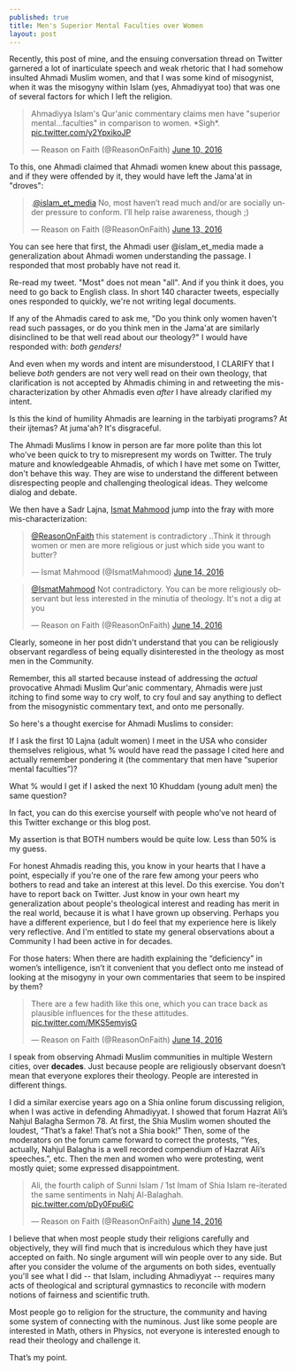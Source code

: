 ```yaml
---
published: true
title: Men's Superior Mental Faculties over Women
layout: post
---
```

Recently, this post of mine, and the ensuing conversation thread on Twitter  garnered a lot of inarticulate speech and weak rhetoric that I had somehow insulted Ahmadi Muslim women, and that I was some kind of misogynist, when it was the misogyny within Islam (yes, Ahmadiyyat too) that was one of several factors for which I left the religion.

<blockquote class="twitter-tweet" data-lang="en"><p lang="en" dir="ltr">Ahmadiyya Islam&#39;s Qur&#39;anic commentary claims men have &quot;superior mental...faculties&quot; in comparison to women. *Sigh*. <a href="https://t.co/y2YpxikoJP">pic.twitter.com/y2YpxikoJP</a></p>&mdash; Reason on Faith (@ReasonOnFaith) <a href="https://twitter.com/ReasonOnFaith/status/741367106843860992">June 10, 2016</a></blockquote>
<script async src="//platform.twitter.com/widgets.js" charset="utf-8"></script>

To this, one Ahmadi claimed that Ahmadi women knew about this passage, and if they were offended by it, they would have left the Jama'at in "droves":

<blockquote class="twitter-tweet" data-lang="en"><p lang="en" dir="ltr">.<a href="https://twitter.com/islam_et_media">@islam_et_media</a> No, most haven’t read much and/or are socially under pressure to conform. I’ll help raise awareness, though ;)</p>&mdash; Reason on Faith (@ReasonOnFaith) <a href="https://twitter.com/ReasonOnFaith/status/742468107520839680">June 13, 2016</a></blockquote>
<script async src="//platform.twitter.com/widgets.js" charset="utf-8"></script>

You can see here that first, the Ahmadi user @islam_et_media made a generalization about Ahmadi women understanding the passage. I responded that most probably have not read it. 

Re-read my tweet. "Most" does not mean "all". And if you think it does, you need to go back to English class. In short 140 character tweets, especially ones responded to quickly, we're not writing legal documents.

If any of the Ahmadis cared to ask me, "Do you think only women haven't read such passages, or do you think men in the Jama'at are similarly disinclined to be that well read about our theology?" I would have responded with: _both genders!_

And even when my words and intent are misunderstood, I CLARIFY that I believe _both_ genders are not very well read on their own theology, that clarification is not accepted by Ahmadis chiming in and retweeting the mis-characterization by other Ahmadis even _after_ I have already clarified my intent.

Is this the kind of humility Ahmadis are learning in the tarbiyati programs? At their ijtemas? At juma'ah? It's disgraceful.

The Ahmadi Muslims I know in person are far more polite than this lot who've been quick to try to misrepresent my words on Twitter. The truly mature and knowledgeable Ahmadis, of which I have met some on Twitter, don't behave this way. They are wise to understand the different between disrespecting people and challenging theological ideas. They welcome dialog and debate.

We then have a Sadr Lajna, [Ismat Mahmood](https://twitter.com/IsmatMahmood) jump into the fray with more mis-characterization:

<blockquote class="twitter-tweet" data-lang="en"><p lang="en" dir="ltr"><a href="https://twitter.com/ReasonOnFaith">@ReasonOnFaith</a> this statement is contradictory ..Think it through women or men are more religious or just which side you want to butter?</p>&mdash; Ismat Mahmood (@IsmatMahmood) <a href="https://twitter.com/IsmatMahmood/status/742509420186243072">June 14, 2016</a></blockquote>
<script async src="//platform.twitter.com/widgets.js" charset="utf-8"></script>

<blockquote class="twitter-tweet" data-conversation="none" data-lang="en"><p lang="en" dir="ltr"><a href="https://twitter.com/IsmatMahmood">@IsmatMahmood</a> Not contradictory. You can be more religiously observant but less interested in the minutia of theology. It&#39;s not a dig at you</p>&mdash; Reason on Faith (@ReasonOnFaith) <a href="https://twitter.com/ReasonOnFaith/status/742526477099487232">June 14, 2016</a></blockquote>
<script async src="//platform.twitter.com/widgets.js" charset="utf-8"></script>

Clearly, someone in her post didn't understand that you can be religiously observant regardless of being equally disinterested in the theology as most men in the Community.

Remember, this all started because instead of addressing the _actual_ provocative Ahmadi Muslim Qur'anic commentary, Ahmadis were just itching to find some way to cry wolf, to cry foul and say anything to deflect from the misogynistic commentary text, and onto me personally.

So here's a thought exercise for Ahmadi Muslims to consider:

If I ask the first 10 Lajna (adult women) I meet in the USA who consider themselves religious, what % would have read the passage I cited here and actually remember pondering it (the commentary that men have “superior mental faculties”)? 

What % would I get if I asked the next 10 Khuddam (young adult men) the same question?

In fact, you can do this exercise yourself with people who’ve not heard of this Twitter exchange or this blog post.

My assertion is that BOTH numbers would be quite low. Less than 50% is my guess. 

For honest Ahmadis reading this, you know in your hearts that I have a point, especially if you're one of the rare few among your peers who bothers to read and take an interest at this level. Do this exercise. You don't have to report back on Twitter. Just know in your own heart my generalization about people's theological interest and reading has merit in the real world, because it is what I have grown up observing. Perhaps you have a different experience, but I do feel that my experience here is likely very reflective. And I'm entitled to state my general observations about a Community I had been active in for decades.

For those haters: When there are hadith explaining the “deficiency” in women’s intelligence, isn’t it convenient that you deflect onto me instead of looking at the misogyny in your own commentaries that seem to be inspired by them?

<blockquote class="twitter-tweet" data-conversation="none" data-lang="en"><p lang="en" dir="ltr">There are a few hadith like this one, which you can trace back as plausible influences for the these attitudes. <a href="https://t.co/MKS5emvjsG">pic.twitter.com/MKS5emvjsG</a></p>&mdash; Reason on Faith (@ReasonOnFaith) <a href="https://twitter.com/ReasonOnFaith/status/742668132012195842">June 14, 2016</a></blockquote>
<script async src="//platform.twitter.com/widgets.js" charset="utf-8"></script>

I speak from observing Ahmadi Muslim communities in multiple Western cities, over **decades**. Just because people are religiously observant doesn’t mean that everyone explores their theology. People are interested in different things.

I did a similar exercise years ago on a Shia online forum discussing religion, when I was active in defending Ahmadiyyat. I showed that forum Hazrat Ali’s Nahjul Balagha Sermon 78. At first, the Shia Muslim women shouted the loudest, “That’s a fake! That’s not a Shia book!” Then, some of the moderators on the forum came forward to correct the protests, “Yes, actually, Nahjul Balagha is a well recorded compendium of Hazrat Ali’s speeches.”, etc. Then the men and women who were protesting, went mostly quiet; some expressed disappointment.

<blockquote class="twitter-tweet" data-conversation="none" data-lang="en"><p lang="en" dir="ltr">Ali, the fourth caliph of Sunni Islam / 1st Imam of Shia Islam re-iterated the same sentiments in Nahj Al-Balaghah. <a href="https://t.co/pDy0Fpu6iC">pic.twitter.com/pDy0Fpu6iC</a></p>&mdash; Reason on Faith (@ReasonOnFaith) <a href="https://twitter.com/ReasonOnFaith/status/742669744260648960">June 14, 2016</a></blockquote>
<script async src="//platform.twitter.com/widgets.js" charset="utf-8"></script>

I believe that when most people study their religions carefully and objectively, they will find much that is incredulous which they have just accepted on faith. No single argument will win people over to any side. But after you consider the volume of the arguments on both sides, eventually you'll see what I did -- that Islam, including Ahmadiyyat -- requires many acts of theological and scriptural gymnastics to reconcile with modern notions of fairness and scientific truth.

Most people go to religion for the structure, the community and having some system of connecting with the numinous. Just like some people are interested in Math, others in Physics, not everyone is interested enough to read their theology and challenge it.

That’s my point.